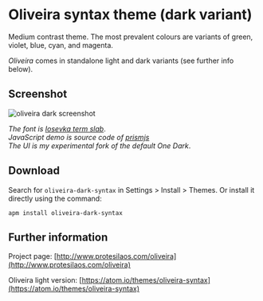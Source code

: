 # Oliveira syntax theme (dark variant)

Medium contrast theme. The most prevalent colours are variants of green, violet, blue, cyan, and magenta.

*Oliveira* comes in standalone light and dark variants (see further info below).

## Screenshot

![oliveira dark screenshot](https://raw.githubusercontent.com/protesilaos/prot16/master/oliveira/img/oliveira_dark_sample.png)

*The font is [Iosevka term slab](https://github.com/be5invis/Iosevka)*.  
*JavaScript demo is source code of [prismjs](http://prismjs.com/)*  
*The UI is my experimental fork of the default One Dark*.

## Download

Search for `oliveira-dark-syntax` in Settings > Install > Themes. Or install it directly using the command:

```shell
apm install oliveira-dark-syntax
```

## Further information

Project page: [http://www.protesilaos.com/oliveira](http://www.protesilaos.com/oliveira)

Oliveira light version: [https://atom.io/themes/oliveira-syntax](https://atom.io/themes/oliveira-syntax)
